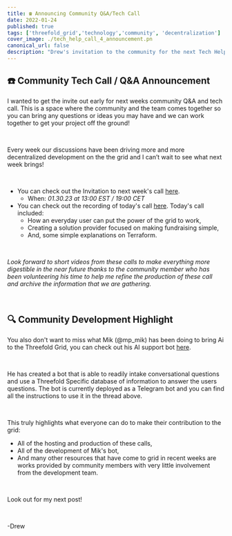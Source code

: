 ```yaml
---
title: ☎️ Announcing Community Q&A/Tech Call
date: 2022-01-24
published: true
tags: ['threefold_grid','technology','community', 'decentralization']
cover_image: ./tech_help_call_4_announcement.pn
canonical_url: false
description: "Drew's invitation to the community for the next Tech Help Call and more"
---
```


## ☎️ Community Tech Call / Q&A Announcement 

I wanted to get the invite out early for next weeks community Q&A and tech call. This is a space where the community and the team comes together so you can bring any questions or ideas you may have and we can work together to get your project off the ground! 

<br/> 

Every week our discussions have been driving more and more decentralized development on the the grid and I can’t wait to see what next week brings! 

<br/>

* You can check out the Invitation to next week's call [here](https://forum.threefold.io/t/weekly-community-q-a-and-tech-call-on-monday-january-30-2023-at-12-00-pm-noon-central-us-time/3734).
    * When: *01.30.23 at 13:00 EST / 19:00 CET*
* You can check out the recording of today's call [here](https://forum.threefold.io/t/01-23-23-weekly-community-q-a-and-technical-call-recording/3732/2). Today's call included: 
    * How an everyday user can put the power of the grid to work,
    * Creating a solution provider focused on making fundraising simple, 
    * And, some simple explanations on Terraform. 

<br/>

   *Look forward to short videos from these calls to make everything more digestible in the near future thanks to the community member  who has been volunteering his time to help me refine the production of these call and archive the information that we are gathering.* 

   <br/>

## 🔍 Community Development Highlight

You also don't want to miss what Mik (@mp_mik) has been doing to bring Ai to the Threefold Grid, you can check out his AI support bot [here](https://forum.threefold.io/t/automating-support-nlp-bot-for-q-a/3057/6).

<br/>

He has created a bot that is able to readily intake conversational questions and use a Threefold Specific database of information to answer the users questions. The bot is currently deployed as a Telegram bot and you can find all the instructions to use it in the thread above. 

<br/>

This truly highlights what everyone can do to make their contribution to the grid:

* All of the hosting and production of these calls, 
* All of the development of Mik's bot, 
* And many other resources that have come to grid in recent weeks are works provided by community members with very little involvement from the development team. 

<br/>

Look out for my next post!

<br/>

-Drew
